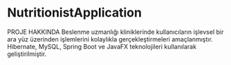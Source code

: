 # NutritionistApplication
PROJE HAKKINDA
Beslenme uzmanlığı kliniklerinde kullanıcıların işlevsel bir ara yüz üzerinden işlemlerini kolaylıkla gerçekleştirmeleri amaçlanmıştır.
Hibernate, MySQL, Spring Boot ve JavaFX teknolojileri kullanılarak geliştirilmiştir.
